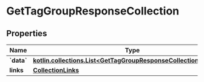 
# GetTagGroupResponseCollection

## Properties
| Name | Type | Description | Notes |
| ------------ | ------------- | ------------- | ------------- |
| **&#x60;data&#x60;** | [**kotlin.collections.List&lt;GetTagGroupResponseCollectionDataInner&gt;**](GetTagGroupResponseCollectionDataInner.md) |  |  |
| **links** | [**CollectionLinks**](CollectionLinks.md) |  |  [optional] |



